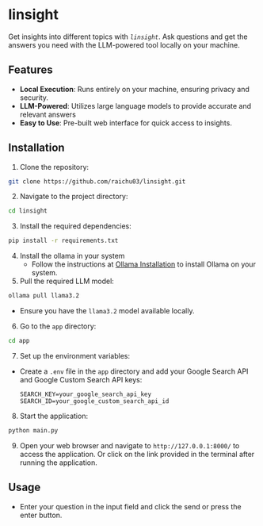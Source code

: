 # linsight

Get insights into different topics with *`linsight`*. Ask questions and get the answers you need with the LLM-powered tool locally on your machine.

## Features
- **Local Execution**: Runs entirely on your machine, ensuring privacy and security.
- **LLM-Powered**: Utilizes large language models to provide accurate and relevant answers
- **Easy to Use**: Pre-built web interface for quick access to insights.

## Installation
1. Clone the repository:
```bash
git clone https://github.com/raichu03/linsight.git
```
2. Navigate to the project directory:
```bash
cd linsight
```
3. Install the required dependencies:
```bash
pip install -r requirements.txt
```
4. Install the ollama in your system 
   - Follow the instructions at [Ollama Installation](https://ollama.com) to install Ollama on your system.
5. Pull the required LLM model:
```bash
ollama pull llama3.2
```
   - Ensure you have the `llama3.2` model available locally.

6. Go to the `app` directory:
```bash
cd app
```
7. Set up the environment variables:
- Create a `.env` file in the `app` directory and add your Google Search API and Google Custom Search API keys:
   ```
   SEARCH_KEY=your_google_search_api_key
   SEARCH_ID=your_google_custom_search_api_id
   ```  

8. Start the application:
```bash
python main.py
```
9. Open your web browser and navigate to `http://127.0.0.1:8000/` to access the application. Or click on the link provided in the terminal after running the application.

## Usage
- Enter your question in the input field and click the send or press the enter button.